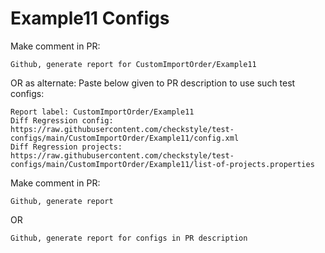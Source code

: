 # Example11 Configs
Make comment in PR:
```
Github, generate report for CustomImportOrder/Example11
```
OR as alternate:
Paste below given to PR description to use such test configs:
```
Report label: CustomImportOrder/Example11
Diff Regression config: https://raw.githubusercontent.com/checkstyle/test-configs/main/CustomImportOrder/Example11/config.xml
Diff Regression projects: https://raw.githubusercontent.com/checkstyle/test-configs/main/CustomImportOrder/Example11/list-of-projects.properties
```
Make comment in PR:
```
Github, generate report
```
OR
```
Github, generate report for configs in PR description
```
